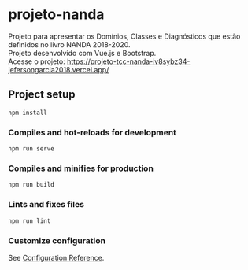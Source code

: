 # projeto-nanda
Projeto para apresentar os Domínios, Classes e Diagnósticos que estão definidos no livro NANDA 2018-2020.<br>
Projeto desenvolvido com Vue.js e Bootstrap.<br>
Acesse o projeto: https://projeto-tcc-nanda-iv8sybz34-jefersongarcia2018.vercel.app/

## Project setup
```
npm install
```

### Compiles and hot-reloads for development
```
npm run serve
```

### Compiles and minifies for production
```
npm run build
```

### Lints and fixes files
```
npm run lint
```

### Customize configuration
See [Configuration Reference](https://cli.vuejs.org/config/).

